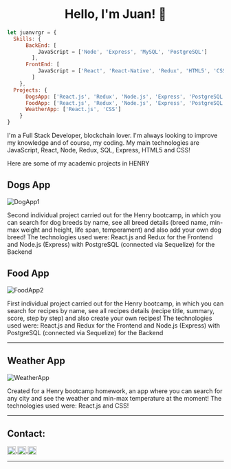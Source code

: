 <h1 align="center"> Hello, I'm Juan! 👋 </h1>

```js
let juanvrgr = {
  Skills: {
      BackEnd: [
          JavaScript = ['Node', 'Express', 'MySQL', 'PostgreSQL']
        ],
      FrontEnd: [
          JavaScript = ['React', 'React-Native', 'Redux', 'HTML5', 'CSS'],
        ]
    },
  Projects: {
      DogsApp: ['React.js', 'Redux', 'Node.js', 'Express', 'PostgreSQL'],
      FoodApp: ['React.js', 'Redux', 'Node.js', 'Express', 'PostgreSQL'],
      WeatherApp: ['React.js', 'CSS']
    }
}
```

<div>
  <p>
   I'm a Full Stack Developer, blockchain lover. I'm always looking to improve my knowledge and of course, my coding.
    My main technologies are JavaScript, React, Node, Redux, SQL, Express, HTML5 and CSS!
  </p>
</div>



Here are some of my academic projects in HENRY

<h2> Dogs App </h2>

![DogApp1](https://user-images.githubusercontent.com/84838234/155943355-70a52a76-24a8-474e-962a-5be80596d924.png)

Second individual project carried out for the Henry bootcamp, in which you can search for dog breeds by name, see all breed details (breed name, min-max weight and height, life span, temperament) and also add your own dog breed!
The technologies used were: React.js and Redux for the Frontend and Node.js (Express) with PostgreSQL (connected via Sequelize) for the Backend

<h2> Food App </h2>

![FoodApp2](https://user-images.githubusercontent.com/84838234/155941962-3952c3c3-bf56-4e3d-80b0-b44d305fe1a5.png)

First individual project carried out for the Henry bootcamp, in which you can search for recipes by name, see all recipes details (recipe title, summary, score, step by step) and also create your own recipes!
The technologies used were: React.js and Redux for the Frontend and Node.js (Express) with PostgreSQL (connected via Sequelize) for the Backend

<hr/>

<h2> Weather App </h2>

![WeatherApp](https://user-images.githubusercontent.com/84838234/155941595-4a0d191b-26df-4cf9-85a8-98ec4c926d35.png)

Created for a Henry bootcamp homework, an app where you can search for any city and see the weather and min-max temperature at the moment!
The technologies used were: React.js and CSS!

<hr/>

<h2> Contact: </h2>

<p>
    <a href="https://www.linkedin.com/in/juan-manuel-vergara-dev/">
      <img align="center" src="https://cdn.jsdelivr.net/npm/simple-icons@3.0.1/icons/linkedin.svg" height="20" width="20" />
    </a>
    <a href="https://github.com/juanvrgr">
      <img align="center" src="https://cdn.jsdelivr.net/npm/simple-icons@3.0.1/icons/github.svg" height="20" width="20" />
    </a>
  <a href="https://mail.google.com/mail/u/0/#inbox?compose=GTvVlcSHwsPZFHRhWVWzzpKFNGmlXnwrKrZxJxsWfqHLhGGxnHxdqZSvTCRbhJSlvjZhBvkcGtQCQ">
      <img align="center" src="https://cdn.jsdelivr.net/npm/simple-icons@3.0.1/icons/gmail.svg" height="20" width="20" />
    </a>
<p/>

<hr/>
